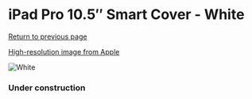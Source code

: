 # iPad Pro 10.5″ Smart Cover - White

[Return to previous page](/ipad_pro105)

[High-resolution image from Apple](https://store.storeimages.cdn-apple.com/8756/as-images.apple.com/is/MU7Q2?wid=4500&hei=4500&fmt=png)

<div style="width: 384px"><img src="/everysource/MU7Q2.png" alt="White"></div>

### Under construction
